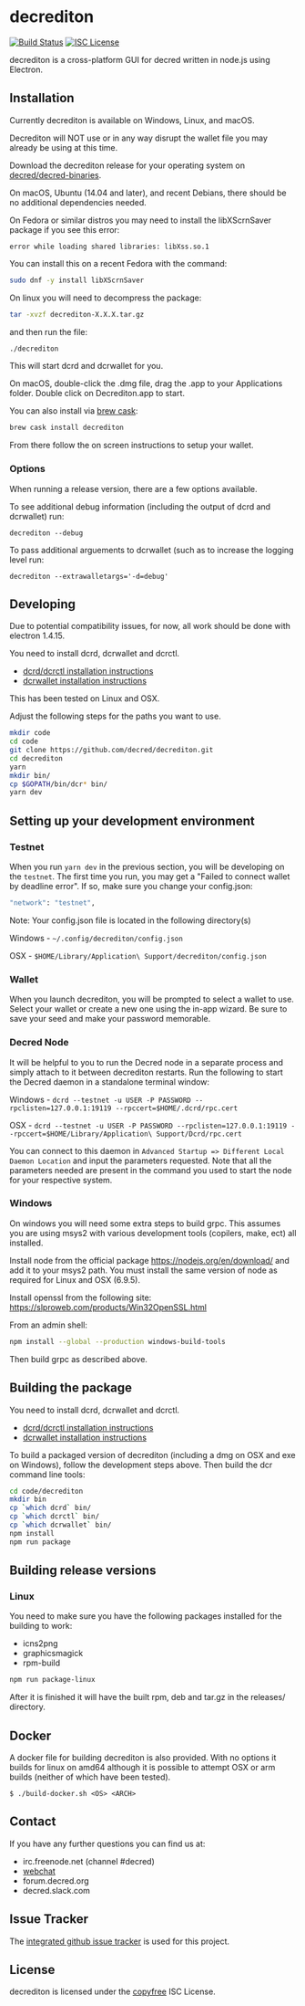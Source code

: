 # decrediton

[![Build Status](https://travis-ci.org/decred/decrediton.png?branch=master)](https://travis-ci.org/decred/decrediton)
[![ISC License](http://img.shields.io/badge/license-ISC-blue.svg)](http://copyfree.org)

decrediton is a cross-platform GUI for decred written in node.js using
Electron.

## Installation

Currently decrediton is available on Windows, Linux, and macOS.

Decrediton will NOT use or in any way disrupt the wallet file you may
already be using at this time.

Download the decrediton release for your operating system on [decred/decred-binaries](https://github.com/decred/decred-binaries/releases).

On macOS, Ubuntu (14.04 and later), and recent Debians, there should be
no additional dependencies needed.

On Fedora or similar distros you may need to install the libXScrnSaver
package if you see this error:
```
error while loading shared libraries: libXss.so.1
```

You can install this on a recent Fedora with the command:

```bash
sudo dnf -y install libXScrnSaver
```

On linux you will need to decompress the package:
```bash
tar -xvzf decrediton-X.X.X.tar.gz
```
and then run the file:
```bash
./decrediton
```

This will start dcrd and dcrwallet for you.

On macOS, double-click the .dmg file, drag the .app to your
Applications folder.  Double click on Decrediton.app to start.

You can also install via [brew cask](https://caskroom.github.io): 
```bash
brew cask install decrediton
```

From there follow the on screen instructions to setup your wallet.

### Options

When running a release version, there are a few options available.

To see additional debug information (including the output of dcrd and dcrwallet) run:

```
decrediton --debug
```

To pass additional arguements to dcrwallet (such as to increase the logging level run:

```
decrediton --extrawalletargs='-d=debug'
```

## Developing

Due to potential compatibility issues, for now, all work should be
done with electron 1.4.15.

You need to install dcrd, dcrwallet and dcrctl.  

- [dcrd/dcrctl installation instructions](https://github.com/decred/dcrd#updating)
- [dcrwallet installation instructions](https://github.com/decred/dcrwallet#installation-and-updating)

This has been tested on Linux and OSX.

Adjust the following steps for the paths you want to use.

``` bash
mkdir code
cd code
git clone https://github.com/decred/decrediton.git
cd decrediton
yarn
mkdir bin/
cp $GOPATH/bin/dcr* bin/
yarn dev
```

## Setting up your development environment

### Testnet
When you run ```yarn dev``` in the previous section, you will be developing on the ```testnet```. The first time you run, you may get a "Failed to connect wallet by deadline error".  If so, make sure you change your config.json:
```bash
"network": "testnet",
```
Note: Your config.json file is located in the following directory(s)

Windows - ```~/.config/decrediton/config.json``` 

OSX - ```$HOME/Library/Application\ Support/decrediton/config.json```

### Wallet
When you launch decrediton, you will be prompted to select a wallet to use. Select your wallet or create a new one using the in-app wizard. Be sure to save your seed and make your password memorable.

### Decred Node
It will be helpful to you to run the Decred node in a separate process and simply attach to it between decrediton restarts. Run the following to start the Decred daemon in a standalone terminal window:

Windows - ```dcrd --testnet -u USER -P PASSWORD --rpclisten=127.0.0.1:19119 --rpccert=$HOME/.dcrd/rpc.cert``` 

OSX - ```dcrd --testnet -u USER -P PASSWORD --rpclisten=127.0.0.1:19119 --rpccert=$HOME/Library/Application\ Support/Dcrd/rpc.cert```

You can connect to this daemon in ```Advanced Startup => Different Local Daemon Location``` and input the parameters requested. Note that all the parameters needed are present in the command you used to start the node for your respective system.

### Windows

On windows you will need some extra steps to build grpc.  This assumes
you are using msys2 with various development tools (copilers, make,
ect) all installed.

Install node from the official package https://nodejs.org/en/download/
and add it to your msys2 path.  You must install the same version of node as required for Linux and OSX (6.9.5).

Install openssl from the following site:
https://slproweb.com/products/Win32OpenSSL.html

From an admin shell:

```bash
npm install --global --production windows-build-tools
```

Then build grpc as described above.

## Building the package

You need to install dcrd, dcrwallet and dcrctl.  

- [dcrd/dcrctl installation instructions](https://github.com/decred/dcrd#updating)
- [dcrwallet installation instructions](https://github.com/decred/dcrwallet#installation-and-updating)

To build a packaged version of decrediton (including a dmg on OSX and
exe on Windows), follow the development steps above.  Then build the
dcr command line tools:

```bash
cd code/decrediton
mkdir bin
cp `which dcrd` bin/
cp `which dcrctl` bin/
cp `which dcrwallet` bin/
npm install
npm run package
```

## Building release versions

### Linux

You need to make sure you have the following packages installed for the building to work:
- icns2png
- graphicsmagick
- rpm-build

```bash
npm run package-linux
```

After it is finished it will have the built rpm, deb and tar.gz in the releases/ directory.

## Docker

A docker file for building decrediton is also provided.  With no options it builds for linux on amd64 although it is possible to attempt OSX or arm builds (neither of which have been tested).

```
$ ./build-docker.sh <OS> <ARCH>
```

## Contact

If you have any further questions you can find us at:

- irc.freenode.net (channel #decred)
- [webchat](https://webchat.freenode.net/?channels=decred)
- forum.decred.org
- decred.slack.com

## Issue Tracker

The
[integrated github issue tracker](https://github.com/decred/decrediton/issues)
is used for this project.

## License

decrediton is licensed under the [copyfree](http://copyfree.org) ISC License.
